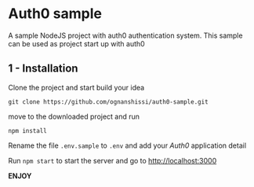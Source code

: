 Auth0 sample
============

A sample NodeJS project with auth0 authentication system.
This sample can be used as project start up with auth0 


1 - Installation
----------------
Clone the project and start build your idea
```console
git clone https://github.com/ognanshissi/auth0-sample.git
```
move to the downloaded project and run
```
npm install
```
Rename the file `.env.sample` to `.env` and add your *Auth0* application detail

Run `npm start` to start the server and go to [http://localhost:3000](http://localhost:3000)

**ENJOY**
 
